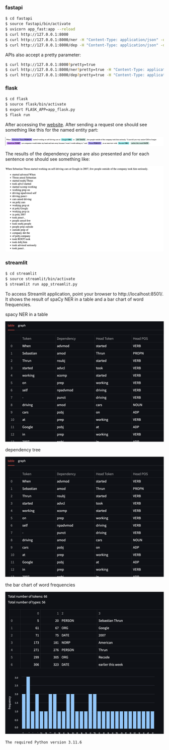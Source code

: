 ### fastapi

```bash
$ cd fastapi
$ source fastapi/bin/activate
$ uvicorn app_fast:app --reload
$ curl http://127.0.0.1:8000
$ curl http://127.0.0.1:8000/ner -H "Content-Type: application/json" -d@input.txt
$ curl http://127.0.0.1:8000/dep -H "Content-Type: application/json" -d@input.txt
```

APIs also accept a pretty parameter:

```bash
$ curl http://127.0.0.1:8000?pretty=true
$ curl http://127.0.0.1:8000/ner?pretty=true -H "Content-Type: application/json" -d@input.json
$ curl http://127.0.0.1:8000/dep?pretty=true -H "Content-Type: application/json" -d@input.json
```

### flask

```bash
$ cd flask
$ source flask/bin/activate
$ export FLASK_APP=app_flask.py
$ flask run
```

After accessing the [website](http://127.0.0.1:5000/get). After sending a request one should see something like this for the named entity part:

![Shadowed Named Entities](./assets/Snipaste_2024-02-15_22-49-13.png)

The results of the dependency parse are also presented and for each sentence one should see something like:

![dependency parse](./assets/Snipaste_2024-02-15_22-51-41.png)

### streamlit

```bash
$ cd streamlit
$ source streamlit/bin/activate
$ streamlit run app_streamlit.py
```

To access Streamlit application, point your browser to http://localhost:8501/. It shows the result of spaCy NER in a table and a bar chart of word frequencies.

spacy NER in a table

![spacy NER in a table](./assets/Snipaste_2024-02-15_22-55-31.png)

dependency tree

![dependency tree](./assets/Snipaste_2024-02-15_22-55-31.png)

the bar chart of word frequencies

![a bar chart of word frequencies](./assets/Snipaste_2024-02-15_22-55-52.png)

`The required Python version 3.11.6`








